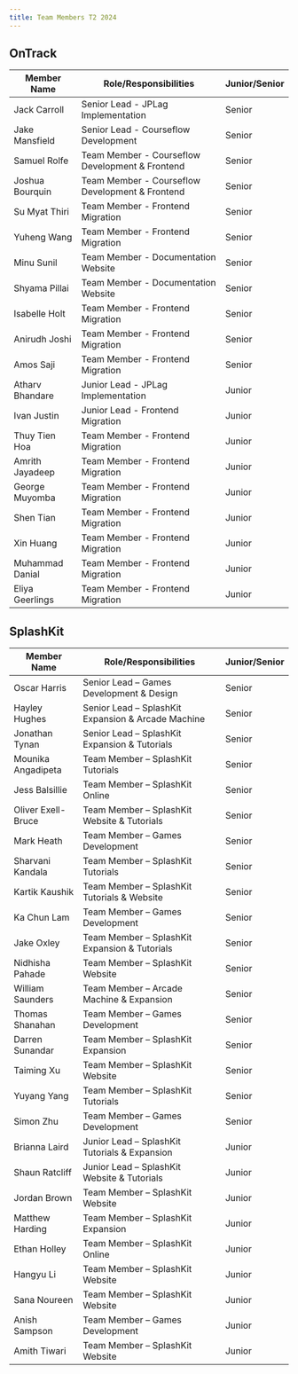 ```yaml
---
title: Team Members T2 2024
---
```


## OnTrack

| Member Name        | Role/Responsibilities                           | Junior/Senior |
|--------------------|-------------------------------------------------|---------------|
| Jack Carroll       | Senior Lead - JPLag Implementation              | Senior        |
| Jake Mansfield     | Senior Lead - Courseflow Development            | Senior        |
| Samuel Rolfe       | Team Member - Courseflow Development & Frontend | Senior        |
| Joshua Bourquin    | Team Member - Courseflow Development & Frontend | Senior        |
| Su Myat Thiri      | Team Member - Frontend Migration                | Senior        |
| Yuheng Wang        | Team Member - Frontend Migration                | Senior        |
| Minu Sunil         | Team Member - Documentation Website             | Senior        |
| Shyama Pillai      | Team Member - Documentation Website             | Senior        |
| Isabelle Holt      | Team Member - Frontend Migration                | Senior        |
| Anirudh Joshi      | Team Member - Frontend Migration                | Senior        |
| Amos Saji          | Team Member - Frontend Migration                | Senior        |
| Atharv Bhandare    | Junior Lead - JPLag Implementation              | Junior        |
| Ivan Justin        | Junior Lead - Frontend Migration                | Junior        |
| Thuy Tien Hoa      | Team Member - Frontend Migration                | Junior        |
| Amrith Jayadeep    | Team Member - Frontend Migration                | Junior        |
| George Muyomba     | Team Member - Frontend Migration                | Junior        |
| Shen Tian          | Team Member - Frontend Migration                | Junior        |
| Xin Huang          | Team Member - Frontend Migration                | Junior        |
| Muhammad Danial    | Team Member - Frontend Migration                | Junior        |
| Eliya Geerlings    | Team Member - Frontend Migration                | Junior        |

## SplashKit

| Member Name          | Role/Responsibilities                            | Junior/Senior |
|----------------------|--------------------------------------------------|---------------|
| Oscar Harris         | Senior Lead – Games Development & Design         | Senior        |
| Hayley Hughes        | Senior Lead – SplashKit Expansion & Arcade Machine | Senior        |
| Jonathan Tynan       | Senior Lead – SplashKit Expansion & Tutorials    | Senior        |
| Mounika Angadipeta   | Team Member – SplashKit Tutorials                | Senior        |
| Jess Balsillie       | Team Member – SplashKit Online                   | Senior        |
| Oliver Exell-Bruce   | Team Member – SplashKit Website & Tutorials      | Senior        |
| Mark Heath           | Team Member – Games Development                  | Senior        |
| Sharvani Kandala     | Team Member – SplashKit Tutorials                | Senior        |
| Kartik Kaushik       | Team Member – SplashKit Tutorials & Website      | Senior        |
| Ka Chun Lam          | Team Member – Games Development                  | Senior        |
| Jake Oxley           | Team Member – SplashKit Expansion & Tutorials    | Senior        |
| Nidhisha Pahade      | Team Member – SplashKit Website                  | Senior        |
| William Saunders     | Team Member – Arcade Machine & Expansion         | Senior        |
| Thomas Shanahan      | Team Member – Games Development                  | Senior        |
| Darren Sunandar      | Team Member – SplashKit Expansion                | Senior        |
| Taiming Xu           | Team Member – SplashKit Website                  | Senior        |
| Yuyang Yang          | Team Member – SplashKit Tutorials                | Senior        |
| Simon Zhu            | Team Member – Games Development                  | Senior        |
| Brianna Laird        | Junior Lead – SplashKit Tutorials & Expansion    | Junior        |
| Shaun Ratcliff       | Junior Lead – SplashKit Website & Tutorials      | Junior        |
| Jordan Brown         | Team Member – SplashKit Website                  | Junior        |
| Matthew Harding      | Team Member – SplashKit Expansion                | Junior        |
| Ethan Holley         | Team Member – SplashKit Online                   | Junior        |
| Hangyu Li            | Team Member – SplashKit Website                  | Junior        |
| Sana Noureen         | Team Member – SplashKit Website                  | Junior        |
| Anish Sampson        | Team Member – Games Development                  | Junior        |
| Amith Tiwari         | Team Member – SplashKit Website                  | Junior        |
